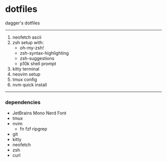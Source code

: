 # dotfiles

dagger's dotfiles

---
1. neofetch ascii
2. zsh setup with:
    - oh-my-zsh!
    - zsh-syntax-highlighting
    - zsh-suggestions
    - p10k shell prompt
3. kitty terminal
4. neovim setup 
5. tmux config
6. nvm quick install

---

### dependencies

- JetBrains Mono Nerd Font
- tmux
- nvim
    - fn fzf ripgrep
- git
- kitty
- neofetch
- zsh
- curl
